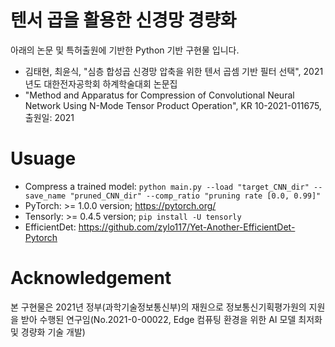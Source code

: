 # 텐서 곱을 활용한 신경망 경량화  
아래의 논문 및 특허출원에 기반한 Python 기반 구현물 입니다. 
- 김태현, 최윤식, "심층 합성곱 신경망 압축을 위한 텐서 곱셈 기반 필터 선택", 2021년도 대한전자공학회 하계학술대회 논문집
- "Method and Apparatus for Compression of Convolutional Neural Network Using N-Mode Tensor Product Operation", KR 10-2021-011675, 출원일: 2021 

# Usuage
- Compress a trained model: ``python main.py --load "target_CNN_dir" --save_name "pruned_CNN_dir" --comp_ratio "pruning rate [0.0, 0.99]"``
- PyTorch: >= 1.0.0 version; https://pytorch.org/
- Tensorly: >= 0.4.5 version; ``pip install -U tensorly``
- EfficientDet: https://github.com/zylo117/Yet-Another-EfficientDet-Pytorch

# Acknowledgement
본 구현물은 2021년 정부(과학기술정보통신부)의 재원으로 정보통신기획평가원의 지원을 받아 수행된 연구임(No.2021-0-00022, Edge 컴퓨팅 환경을 위한 AI 모델 최저화 및 경량화 기술 개발)
